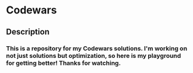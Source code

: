 # Codewars

## Description

### This is a repository for my Codewars solutions.  I'm working on not just solutions but optimization, so here is my playground for getting better!  Thanks for watching.
